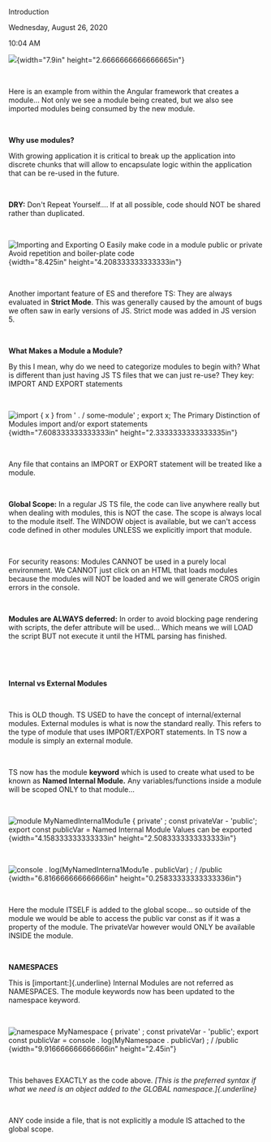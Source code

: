 Introduction

Wednesday, August 26, 2020

10:04 AM

![](000_Introduction_000.png){width="7.9in" height="2.6666666666666665in"}

 

Here is an example from within the Angular framework that creates a module... Not only we see a module being created, but we also see imported modules being consumed by the new module.

 

**Why use modules?**

With growing application it is critical to break up the application into discrete chunks that will allow to encapsulate logic within the application that can be re-used in the future.

 

**DRY:** Don\'t Repeat Yourself.... If at all possible, code should NOT be shared rather than duplicated.

 

![Importing and Exporting O Easily make code in a module public or private Avoid repetition and boiler-plate code ](000_Introduction_001.png){width="8.425in" height="4.208333333333333in"}

 

Another important feature of ES and therefore TS: They are always evaluated in **Strict Mode**. This was generally caused by the amount of bugs we often saw in early versions of JS. Strict mode was added in JS version 5.

 

**What Makes a Module a Module?**

By this I mean, why do we need to categorize modules to begin with? What is different than just having JS TS files that we can just re-use? They key: IMPORT AND EXPORT statements

 

![import { x } from \' . / some-module\' ; export x; The Primary Distinction of Modules import and/or export statements ](000_Introduction_002.png){width="7.608333333333333in" height="2.3333333333333335in"}

 

Any file that contains an IMPORT or EXPORT statement will be treated like a module.

 

**Global Scope:** In a regular JS TS file, the code can live anywhere really but when dealing with modules, this is NOT the case. The scope is always local to the module itself. The WINDOW object is available, but we can\'t access code defined in other modules UNLESS we explicitly import that module.

 

For security reasons: Modules CANNOT be used in a purely local environment. We CANNOT just click on an HTML that loads modules because the modules will NOT be loaded and we will generate CROS origin errors in the console.

 

**Modules are ALWAYS deferred:** In order to avoid blocking page rendering with scripts, the defer attribute will be used... Which means we will LOAD the script BUT not execute it until the HTML parsing has finished.

 

 

**Internal vs External Modules**

 

This is OLD though. TS USED to have the concept of internal/external modules. External modules is what is now the standard really. This refers to the type of module that uses IMPORT/EXPORT statements. In TS now a module is simply an external module.

 

TS now has the module **keyword** which is used to create what used to be known as **Named Internal Module.** Any variables/functions inside a module will be scoped ONLY to that module...

 

![module MyNamedInterna1Modu1e { private\' ; const privateVar - \'public\'; export const publicVar = Named Internal Module Values can be exported ](000_Introduction_003.png){width="4.158333333333333in" height="2.5083333333333333in"}

 

![console . log(MyNamedInterna1Modu1e . publicVar) ; / /public ](000_Introduction_004.png){width="6.816666666666666in" height="0.25833333333333336in"}

 

Here the module ITSELF is added to the global scope... so outside of the module we would be able to access the public var const as if it was a property of the module. The privateVar however would ONLY be available INSIDE the module.

 

**NAMESPACES**

This is [important:]{.underline} Internal Modules are not referred as NAMESPACES. The module keywords now has been updated to the namespace keyword.

 

![namespace MyNamespace { private\' ; const privateVar - \'public\'; export const publicVar = console . log(MyNamespace . publicVar) ; / /public ](000_Introduction_005.png){width="9.916666666666666in" height="2.45in"}

 

This behaves EXACTLY as the code above. *[This is the preferred syntax if what we need is an object added to the GLOBAL namespace.]{.underline}*

 

ANY code inside a file, that is not explicitly a module IS attached to the global scope.

 
